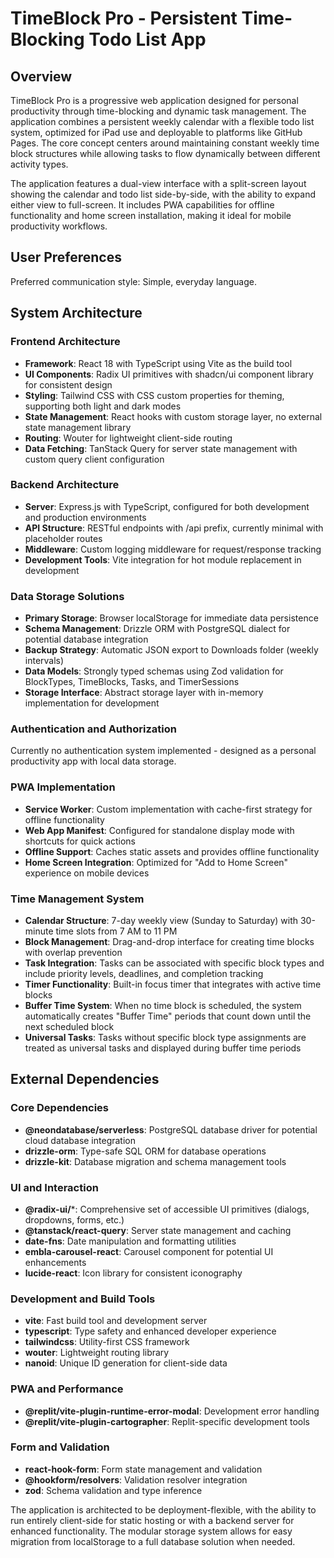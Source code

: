 # TimeBlock Pro - Persistent Time-Blocking Todo List App

## Overview

TimeBlock Pro is a progressive web application designed for personal productivity through time-blocking and dynamic task management. The application combines a persistent weekly calendar with a flexible todo list system, optimized for iPad use and deployable to platforms like GitHub Pages. The core concept centers around maintaining constant weekly time block structures while allowing tasks to flow dynamically between different activity types.

The application features a dual-view interface with a split-screen layout showing the calendar and todo list side-by-side, with the ability to expand either view to full-screen. It includes PWA capabilities for offline functionality and home screen installation, making it ideal for mobile productivity workflows.

## User Preferences

Preferred communication style: Simple, everyday language.

## System Architecture

### Frontend Architecture
- **Framework**: React 18 with TypeScript using Vite as the build tool
- **UI Components**: Radix UI primitives with shadcn/ui component library for consistent design
- **Styling**: Tailwind CSS with CSS custom properties for theming, supporting both light and dark modes
- **State Management**: React hooks with custom storage layer, no external state management library
- **Routing**: Wouter for lightweight client-side routing
- **Data Fetching**: TanStack Query for server state management with custom query client configuration

### Backend Architecture
- **Server**: Express.js with TypeScript, configured for both development and production environments
- **API Structure**: RESTful endpoints with /api prefix, currently minimal with placeholder routes
- **Middleware**: Custom logging middleware for request/response tracking
- **Development Tools**: Vite integration for hot module replacement in development

### Data Storage Solutions
- **Primary Storage**: Browser localStorage for immediate data persistence
- **Schema Management**: Drizzle ORM with PostgreSQL dialect for potential database integration
- **Backup Strategy**: Automatic JSON export to Downloads folder (weekly intervals)
- **Data Models**: Strongly typed schemas using Zod validation for BlockTypes, TimeBlocks, Tasks, and TimerSessions
- **Storage Interface**: Abstract storage layer with in-memory implementation for development

### Authentication and Authorization
Currently no authentication system implemented - designed as a personal productivity app with local data storage.

### PWA Implementation
- **Service Worker**: Custom implementation with cache-first strategy for offline functionality
- **Web App Manifest**: Configured for standalone display mode with shortcuts for quick actions
- **Offline Support**: Caches static assets and provides offline functionality
- **Home Screen Integration**: Optimized for "Add to Home Screen" experience on mobile devices

### Time Management System
- **Calendar Structure**: 7-day weekly view (Sunday to Saturday) with 30-minute time slots from 7 AM to 11 PM
- **Block Management**: Drag-and-drop interface for creating time blocks with overlap prevention
- **Task Integration**: Tasks can be associated with specific block types and include priority levels, deadlines, and completion tracking
- **Timer Functionality**: Built-in focus timer that integrates with active time blocks
- **Buffer Time System**: When no time block is scheduled, the system automatically creates "Buffer Time" periods that count down until the next scheduled block
- **Universal Tasks**: Tasks without specific block type assignments are treated as universal tasks and displayed during buffer time periods

## External Dependencies

### Core Dependencies
- **@neondatabase/serverless**: PostgreSQL database driver for potential cloud database integration
- **drizzle-orm**: Type-safe SQL ORM for database operations
- **drizzle-kit**: Database migration and schema management tools

### UI and Interaction
- **@radix-ui/***: Comprehensive set of accessible UI primitives (dialogs, dropdowns, forms, etc.)
- **@tanstack/react-query**: Server state management and caching
- **date-fns**: Date manipulation and formatting utilities
- **embla-carousel-react**: Carousel component for potential UI enhancements
- **lucide-react**: Icon library for consistent iconography

### Development and Build Tools
- **vite**: Fast build tool and development server
- **typescript**: Type safety and enhanced developer experience
- **tailwindcss**: Utility-first CSS framework
- **wouter**: Lightweight routing library
- **nanoid**: Unique ID generation for client-side data

### PWA and Performance
- **@replit/vite-plugin-runtime-error-modal**: Development error handling
- **@replit/vite-plugin-cartographer**: Replit-specific development tools

### Form and Validation
- **react-hook-form**: Form state management and validation
- **@hookform/resolvers**: Validation resolver integration
- **zod**: Schema validation and type inference

The application is architected to be deployment-flexible, with the ability to run entirely client-side for static hosting or with a backend server for enhanced functionality. The modular storage system allows for easy migration from localStorage to a full database solution when needed.